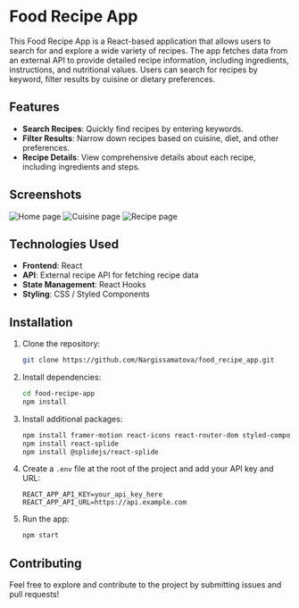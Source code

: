 # Food Recipe App

This Food Recipe App is a React-based application that allows users to search for and explore a wide variety of recipes. The app fetches data from an external API to provide detailed recipe information, including ingredients, instructions, and nutritional values. Users can search for recipes by keyword, filter results by cuisine or dietary preferences.

## Features

- **Search Recipes**: Quickly find recipes by entering keywords.
- **Filter Results**: Narrow down recipes based on cuisine, diet, and other preferences.
- **Recipe Details**: View comprehensive details about each recipe, including ingredients and steps.

## Screenshots

![Home page](https://imgur.com/HuIJBRV.png)
![Cuisine page](https://imgur.com/WItibfE.png)
![Recipe page](https://imgur.com/spLzBz7.png)

## Technologies Used

- **Frontend**: React
- **API**: External recipe API for fetching recipe data
- **State Management**: React Hooks
- **Styling**: CSS / Styled Components

## Installation

1. Clone the repository:
   ```sh
   git clone https://github.com/Nargissamatova/food_recipe_app.git
   ```
2. Install dependencies:
   ```sh
   cd food-recipe-app
   npm install
   ```
3. Install additional packages:
   ```sh
   npm install framer-motion react-icons react-router-dom styled-components
   npm install react-splide
   npm install @splidejs/react-splide
   ```
4. Create a `.env` file at the root of the project and add your API key and URL:
   ```env
   REACT_APP_API_KEY=your_api_key_here
   REACT_APP_API_URL=https://api.example.com
   ```
5. Run the app:
   ```sh
   npm start
   ```

## Contributing

Feel free to explore and contribute to the project by submitting issues and pull requests!
